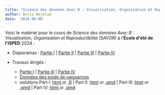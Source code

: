 ```yaml
---
title: "Science des données Avec R : Visualisation, Organisation et Reproductibilité (SAVOR)"
author: Boris Hejblum
date: '2024-06-06'
---
```


Voici le matériel pour le cours de *Science des données Avec R : Visualisation, Organisation et Reproductibilité (SAVOR)* à l'**École d'été de l'ISPED** 2024 :

 - Diaporamas : <a href="/html/savor/SAVOR_slides_1.html" target="_blank">Partie I</a> | <a href="/html/savor/SAVOR_slides_2.html" target="_blank">Partie II</a> | <a href="/html/savor/SAVOR_slides_3.html" target="_blank">Partie III</a> | <a href="/html/savor/SAVOR_slides_4.html" target="_blank">Partie IV</a>
 
 
 - Travaux dirigés : 
    * <a href="/html/savor/SAVOR_practical1.html" target="_blank">Partie I</a> | <a href="/html/savor/SAVOR_practical3.html" target="_blank">Partie III</a> | <a href="/html/savor/SAVOR_practical4.html" target="_blank">Partie IV</a>
    * [Données des poids de naissances](/files/birth-weight-data/birthweights.zip)
    * *solutions* Part I: <a href="/html/savor/SAVOR_practical1_solutions.html" target="_blank"> html </a> or <a href="/html/savor/practicals1.R" target="_blank"> .R</a> | Part II: <a href="/html/savor/practicals2.html" target="_blank">html</a> or <a href="/html/savor/practicals2.qmd" target="_blank"> .qmd</a> | Part III: <a href="/html/savor/SAVOR_practical3_solutions.html" target="_blank">html</a> or <a href="/html/savor/SAVOR_practical3.qmd" target="_blank"> .qmd</a> | Part IV: <a href="/html/savor/SAVOR_practical4_solutions.html" target="_blank"> html </a> or  <a href="/html/savor/SAVOR_practical4.qmd" target="_blank"> .qmd</a>
